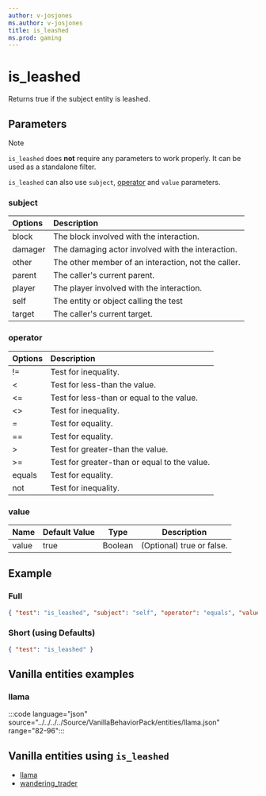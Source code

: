 ```yaml
---
author: v-josjones
ms.author: v-josjones
title: is_leashed
ms.prod: gaming
---
```


# is_leashed

Returns true if the subject entity is leashed.

## Parameters

> [!Note]
> `is_leashed` does **not** require any parameters to work properly. It can be used as a standalone filter.
>
> `is_leashed` can also use `subject`, [operator](../Definitions/NestedTables/operator.md) and `value` parameters.

### subject

| Options| Description |
|:-----------|:-----------|
| block| The block involved with the interaction. |
| damager| The damaging actor involved with the interaction. |
| other| The other member of an interaction, not the caller. |
| parent| The caller's current parent. |
| player| The player involved with the interaction. |
| self| The entity or object calling the test |
| target| The caller's current target. |

### operator

| Options| Description |
|:-----------|:-----------|
| !=| Test for inequality. |
| <| Test for less-than the value. |
| <=| Test for less-than or equal to the value. |
| <>| Test for inequality. |
| =| Test for equality. |
| ==| Test for equality. |
| >| Test for greater-than the value. |
| >=| Test for greater-than or equal to the value. |
| equals| Test for equality. |
| not| Test for inequality. |

### value

|Name |Default Value  |Type  |Description  |
|---------|---------|---------|---------|
|value |true |Boolean |(Optional) true or false. |

## Example

### Full

```json
{ "test": "is_leashed", "subject": "self", "operator": "equals", "value": "true" }
```

### Short (using Defaults)

```json
{ "test": "is_leashed" }
```

## Vanilla entities examples

### llama

:::code language="json" source="../../../../Source/VanillaBehaviorPack/entities/llama.json" range="82-96":::

## Vanilla entities using `is_leashed`

- [llama](../../../../Source/VanillaBehaviorPack_Snippets/entities/llama.md)
- [wandering_trader](../../../../Source/VanillaBehaviorPack_Snippets/entities/wandering_trader.md)
